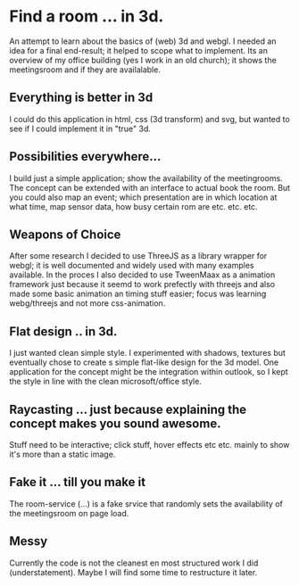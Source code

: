 # Find a room ... in 3d.
An attempt to learn about the basics of (web) 3d and webgl. I needed an idea for a final end-result; it helped to scope what to implement.
Its an overview of my office building (yes I work in an old church); it shows the meetingsroom and if they are availalable.  

## Everything is better in 3d
I could do this application in html, css (3d transform) and svg, but wanted to see if I could implement it in "true" 3d.

## Possibilities everywhere...
I build just a simple application; show the availability of the meetingrooms. The concept can be extended with an interface to actual book the room.
But you could also map an event; which presentation are in which location at what time, map sensor data, how busy certain rom are etc. etc. etc.

## Weapons of Choice
After some research I decided to use ThreeJS as a library wrapper for webgl; it is well documented and widely used with many examples available. In the proces I also decided to use TweenMaax as a animation framework just because it seemd to work prefectly with threejs and also made some basic animation an timing stuff easier; focus was learning webg/threejs and not more css-animation.

## Flat design .. in 3d.
I just wanted clean simple style. I experimented with shadows, textures but eventually chose to create s simple flat-like design for the 3d model. One application for the concept might be the integration within outlook, so I kept the style in line with the clean microsoft/office style.

## Raycasting ... just because explaining the concept makes you sound awesome.
Stuff need to be interactive; click stuff, hover effects etc etc. mainly to show it's more than a static image.  

## Fake it ... till you make it
The room-service (...) is a fake srvice that randomly sets the availability  of the meetingsroom on page load.

## Messy
Currently the code is not the cleanest en most structured work I did (understatement). Maybe I will find some time to restructure it later.



 
